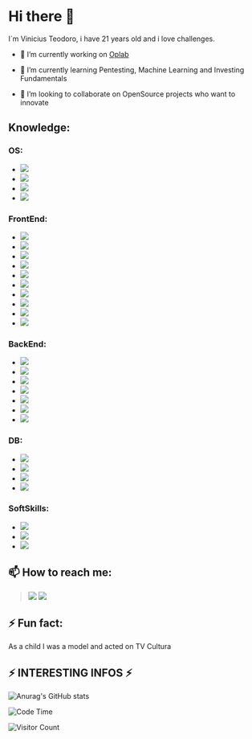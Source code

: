# Hi there 👋

I´m Vinicius Teodoro, i have 21 years old and i love challenges.

- 🔭 I’m currently working on <a href="https://www.oplab.com.br">Oplab</a>

- 🌱 I’m currently learning Pentesting, Machine Learning and Investing Fundamentals

- 👯 I’m looking to collaborate on OpenSource projects who want to innovate

## Knowledge: </br>
 ### **OS**: </br>
   - ![](https://img.shields.io/badge/Ubuntu-E95420?style=for-the-badge&logo=ubuntu&logoColor=white) 
   - ![](https://img.shields.io/badge/Windows-0078D6?style=for-the-badge&logo=windows&logoColor=white)  
   - ![](https://img.shields.io/badge/Android-3DDC84?style=for-the-badge&logo=android&logoColor=white)
   - ![](https://img.shields.io/badge/iOS-000000?style=for-the-badge&logo=ios&logoColor=white) </br>

 ### **FrontEnd**: </br>
   - ![](https://img.shields.io/badge/HTML5-E34F26?style=for-the-badge&logo=html5&logoColor=white) 
   - ![](https://img.shields.io/badge/CSS3-1572B6?style=for-the-badge&logo=css3&logoColor=white)     
   - ![](https://img.shields.io/badge/CSS-239120?&style=for-the-badge&logo=css3&logoColor=white) 
   - ![](https://img.shields.io/badge/JavaScript-323330?style=for-the-badge&logo=javascript&logoColor=F7DF1E)   
   - ![](https://img.shields.io/badge/Material--UI-0081CB?style=for-the-badge&logo=material-ui&logoColor=white)    
   - ![](https://img.shields.io/badge/React-20232A?style=for-the-badge&logo=react&logoColor=61DAFB)    
   - ![](https://img.shields.io/badge/React_Native-20232A?style=for-the-badge&logo=react&logoColor=61DAFB)   
   - ![](https://img.shields.io/badge/Redux-593D88?style=for-the-badge&logo=redux&logoColor=white)  
   - ![](https://img.shields.io/badge/React_Router-CA4245?style=for-the-badge&logo=react-router&logoColor=white)  
   - ![](https://img.shields.io/badge/Django-092E20?style=for-the-badge&logo=django&logoColor=white)</br>

### **BackEnd**: </br>
   - ![](https://img.shields.io/badge/Python-3776AB?style=for-the-badge&logo=python&logoColor=white) 
   - ![](https://img.shields.io/badge/Java-ED8B00?style=for-the-badge&logo=java&logoColor=white) 
   - ![](https://img.shields.io/badge/Ruby-CC342D?style=for-the-badge&logo=ruby&logoColor=white) 
   - ![](https://img.shields.io/badge/Elixir-4B275F?style=for-the-badge&logo=elixir&logoColor=white)  
   - ![](https://img.shields.io/badge/Ruby_on_Rails-CC0000?style=for-the-badge&logo=ruby-on-rails&logoColor=white)  
   - ![](https://img.shields.io/badge/Node.js-43853D?style=for-the-badge&logo=node.js&logoColor=white)  
   - ![](https://img.shields.io/badge/Flask-000000?style=for-the-badge&logo=flask&logoColor=white) </br>

### **DB**: </br> 
   - ![](https://img.shields.io/badge/MySQL-00000F?style=for-the-badge&logo=mysql&logoColor=white)  
   - ![](https://img.shields.io/badge/PostgreSQL-316192?style=for-the-badge&logo=postgresql&logoColor=white)  
   - ![](https://img.shields.io/badge/MongoDB-4EA94B?style=for-the-badge&logo=mongodb&logoColor=white)   
   - ![](https://img.shields.io/badge/SQLite-07405E?style=for-the-badge&logo=sqlite&logoColor=white) 

### **SoftSkills**: </br> 
   - ![](	https://img.shields.io/badge/Shell_Script-121011?style=for-the-badge&logo=gnu-bash&logoColor=white)   
   - ![](https://img.shields.io/badge/Visual_Studio_Code-0078D4?style=for-the-badge&logo=visual%20studio%20code&logoColor=white)   
   - ![](https://img.shields.io/badge/Microsoft_Office-D83B01?style=for-the-badge&logo=microsoft-office&logoColor=white)  

## 📫 How to reach me: </br>
  ><a href="mailto:viniciusteodoro49@gmail.com">![](https://img.shields.io/badge/Gmail-D14836?style=for-the-badge&logo=gmail&logoColor=white)</a>
  ><a href="https://www.linkedin.com/in/viniciusteodorodeoliveira/">![](https://img.shields.io/badge/LinkedIn-0077B5?style=for-the-badge&logo=linkedin&logoColor=white)</a>

## ⚡ Fun fact:</br>
  As a child I was a model and acted on TV Cultura

## ⚡ INTERESTING INFOS ⚡
![Anurag's GitHub stats](https://github-readme-stats.vercel.app/api?username=ViniciusTeodoro&count_private=true&show_icons=true&theme=dark&hide_border=true)

![Code Time](https://img.shields.io/endpoint?style=for-the-badge&url=https://codetime-api.datreks.com/badge/834?logoColor=white%26project=%26recentMS=0%26showProject=false)

![Visitor Count](https://profile-counter.glitch.me/{ViniciusTeodoro}/count.svg)
